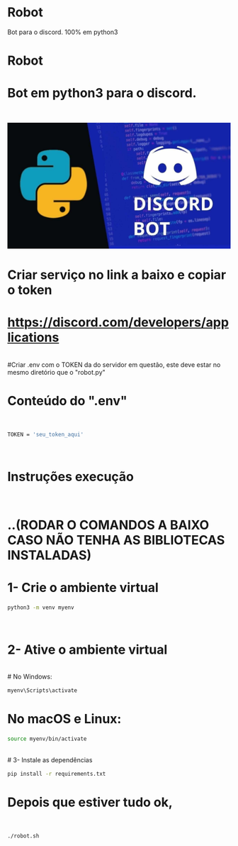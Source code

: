 # Robot
Bot para o discord. 100% em python3


# Robot
# Bot em python3 para o discord.
<br>

![](./img.jpg)


# Criar serviço no link a baixo e copiar o token

# https://discord.com/developers/applications

<br>
#Criar .env com o TOKEN da do servidor em questão, este deve estar no mesmo diretório que o "robot.py"
<br>


# Conteúdo do ".env"
<br>

```bash
TOKEN = 'seu_token_aqui'
```
<br>


# Instruções execução
<br>

# ..(RODAR O COMANDOS A BAIXO CASO NÃO TENHA AS BIBLIOTECAS INSTALADAS)

# 1- Crie o ambiente virtual

```bash
python3 -m venv myenv
```
<br>

# 2- Ative o ambiente virtual
<br>
# No Windows:

```bash
myenv\Scripts\activate
```

# No macOS e Linux:

```bash
source myenv/bin/activate
```

<br>
# 3- Instale as dependências

```bash
pip install -r requirements.txt
```

# Depois que estiver tudo ok,
<br>

```bash
./robot.sh
```





